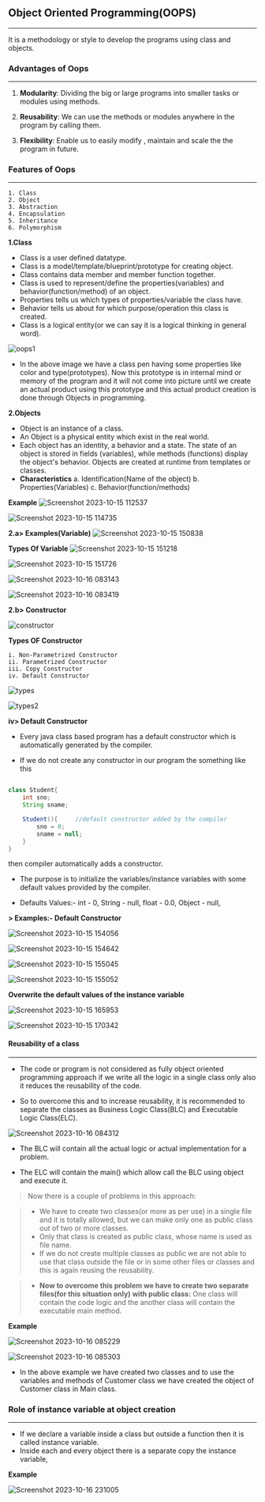 ## Object Oriented Programming(OOPS)
***
It is a methodology or style to develop the programs using class and objects.

### Advantages of Oops
***
1. **Modularity**: Dividing the big or large programs into smaller tasks or modules using methods.

2. **Reusability**: We can use the methods or modules anywhere in the program by calling them.

3. **Flexibility**: Enable us to easily modify , maintain and scale the the program in future.

### Features of Oops
***

```
1. Class
2. Object
3. Abstraction
4. Encapsulation
5. Inheritance
6. Polymorphism
```
**1.Class**
* Class is a user defined datatype.
* Class is a model/template/blueprint/prototype for creating object.
* Class contains data member and member 
function together.
* Class is used to represent/define the properties(variables) and behavior(function/method) of an object.
* Properties tells us which types of properties/variable the class have.
* Behavior tells us about for which purpose/operation this class is created. 
* Class is a logical entity(or we can say it is a logical thinking in general word).

![oops1](https://github.com/codingXpert/Oops-Notes/assets/101451924/55b793f3-4a66-4ca3-ab19-e177a800b372)

* In the above image we have a class pen having some properties like color and type(prototypes).
Now this prototype is in internal mind or memory of the program and it will not come into picture until we create an actual product using this prototype and this actual product creation is done through Objects in programming.

**2.Objects**
* Object is an instance of a class.
* An Object is a physical entity which exist in the real world.
*  Each object has an identity, a behavior and a state. The state of an object is stored in fields (variables), while methods (functions) display the object's behavior. Objects are created at runtime from templates or classes. 
* **Characteristics**
a. Identification(Name of the object)
b. Properties(Variables)
c. Behavior(function/methods)

**Example**
![Screenshot 2023-10-15 112537](https://github.com/codingXpert/Oops-Notes/assets/101451924/f388649f-6023-4984-8748-a8fa54816056)

![Screenshot 2023-10-15 114735](https://github.com/codingXpert/Oops-Notes/assets/101451924/b62c9791-60b2-4fc8-9c19-1506e48e3e65)

**2.a> Examples(Variable)**
![Screenshot 2023-10-15 150838](https://github.com/codingXpert/Oops-Notes/assets/101451924/7a67a966-c263-45a3-a457-86ee3828412a)

**Types Of Variable**
![Screenshot 2023-10-15 151218](https://github.com/codingXpert/Oops-Notes/assets/101451924/2b2c605e-5ab3-4a97-9721-30ef79b2b6d0)

![Screenshot 2023-10-15 151726](https://github.com/codingXpert/Oops-Notes/assets/101451924/586aec5c-28fa-452d-9a96-653f3526115a)

![Screenshot 2023-10-16 083143](https://github.com/codingXpert/Oops-Notes/assets/101451924/cff35aaa-c9c0-467f-9b71-a8dc0d9a3836)

![Screenshot 2023-10-16 083419](https://github.com/codingXpert/Oops-Notes/assets/101451924/2e89121a-b4bb-4a24-ac3e-83c516763d58)


**2.b> Constructor**

![constructor](https://github.com/codingXpert/Oops-Notes/assets/101451924/98f2b814-8628-4902-8dab-09c6b91a5193)

**Types OF Constructor**

```
i. Non-Parametrized Constructor
ii. Parametrized Constructor
iii. Copy Constructor
iv. Default Constructor
```

![types](https://github.com/codingXpert/Oops-Notes/assets/101451924/e1191179-5123-49f0-b5da-8e80117b2bf2)

![types2](https://github.com/codingXpert/Oops-Notes/assets/101451924/4e9e4b05-ee57-4140-9024-e6478740a585)

**iv> Default Constructor**

* Every java class based program has a default constructor which is automatically generated by the compiler.

* If we do not create any constructor in our program the something like this

``` java

class Student{
    int sno;
    String sname;

    Student(){     //default constructor added by the compiler
        sno = 0;
        sname = null;
    }
}

```

then compiler automatically adds a constructor.

* The purpose is to initialize the variables/instance variables with some default values provided by the compiler.

* Defaults Values:-
int - 0,
String - null,
float - 0.0,
Object - null,

**> Examples:- Default Constructor**

![Screenshot 2023-10-15 154056](https://github.com/codingXpert/Oops-Notes/assets/101451924/3c75f0d4-eb21-4f34-b79b-db26aff7cfc8)

![Screenshot 2023-10-15 154642](https://github.com/codingXpert/Oops-Notes/assets/101451924/02e29192-7ffb-4687-8480-fb720661afcd)

![Screenshot 2023-10-15 155045](https://github.com/codingXpert/Oops-Notes/assets/101451924/8bcef6f3-d94c-4ffa-aa03-0b6dc3e77488)

![Screenshot 2023-10-15 155052](https://github.com/codingXpert/Oops-Notes/assets/101451924/c7210605-cecd-43a5-b2e4-775588b2167d)

**Overwrite the default values of the instance variable**

![Screenshot 2023-10-15 165953](https://github.com/codingXpert/Oops-Notes/assets/101451924/323cc85f-be93-4e2f-bc3d-11e23ab7c76f)

![Screenshot 2023-10-15 170342](https://github.com/codingXpert/Oops-Notes/assets/101451924/eb8249dd-c77c-4b99-9337-41191e3a6088)


#### Reusability of a class
***

* The code or program is not considered as fully object oriented programming approach if we write all the logic in a single class only also it reduces the reusability of the code.

* So to overcome this and to increase reusability, it is recommended to separate the classes as Business Logic Class(BLC) and Executable Logic Class(ELC).

![Screenshot 2023-10-16 084312](https://github.com/codingXpert/Oops-Notes/assets/101451924/c7c416cb-35d0-4a17-af15-c7b05d502f56)

* The BLC will contain all the actual logic or actual implementation for a problem.

* The ELC will contain the main() which allow call the BLC using object and execute it.

>Now there is a couple of problems in this approach:

>* We have to create two classes(or more as per use) in a single file and it is totally allowed, but we can make only one as public class out of two or more classes.
>* Only that class is created as public class, whose name is used as file name.
>* If we do not create multiple classes as public we are not able to use that class outside the file or in some other files or classes and this is again reusing the reusability.

>* **Now to overcome this problem we have to create two separate files(for this situation only) with public class:** One class will contain the code logic and the another class will contain the executable main method.

**Example**

![Screenshot 2023-10-16 085229](https://github.com/codingXpert/Oops-Notes/assets/101451924/9a2781d7-4850-4d85-a064-0f9386c28ce1)

![Screenshot 2023-10-16 085303](https://github.com/codingXpert/Oops-Notes/assets/101451924/f62ac98d-12cb-41f2-9068-baabaa00805d)

* In the above example we have created two classes and to use the variables and methods of Customer class we have created the object of Customer class in Main class. 


### Role of instance variable at object creation
***

* If we declare a variable inside a class but outside a function then it is called instance variable.
* Inside each and every object there is a separate copy the instance variable,

**Example**

![Screenshot 2023-10-16 231005](https://github.com/codingXpert/Oops-Notes/assets/101451924/530d415f-8162-41c1-9933-84e7cf730a99)

